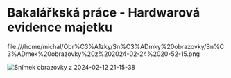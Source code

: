 # Bakalářkská práce - Hardwarová evidence majetku

file:///home/michal/Obr%C3%A1zky/Sn%C3%ADmky%20obrazovky/Sn%C3%ADmek%20obrazovky%20z%202024-02-24%2020-52-15.png



![Snímek obrazovky z 2024-02-12 21-15-38](https://github.com/mmelicher91/bakalarka/assets/108867825/c5a07b6f-c31a-4111-b1ff-4ec33e4c4ac9)
